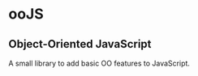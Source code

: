 ooJS
====

Object-Oriented JavaScript
--------------------------

A small library to add basic OO features to JavaScript.
